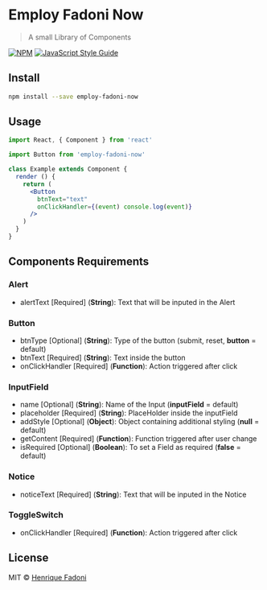 # Employ Fadoni Now

> A small Library of Components

[![NPM](https://img.shields.io/npm/v/realdigital.svg)](https://www.npmjs.com/package/realdigital) [![JavaScript Style Guide](https://img.shields.io/badge/code_style-standard-brightgreen.svg)](https://standardjs.com)

## Install

```bash
npm install --save employ-fadoni-now
```

## Usage

```jsx
import React, { Component } from 'react'

import Button from 'employ-fadoni-now'

class Example extends Component {
  render () {
    return (
      <Button 
        btnText="text"
        onClickHandler={(event) console.log(event)}
      />
    )
  }
}
```

## Components Requirements

### Alert 
- alertText [Required] (**String**): Text that will be inputed in the Alert

### Button
- btnType [Optional] (**String**): Type of the button (submit, reset, **button** = default)
- btnText [Required] (**String**): Text inside the button
- onClickHandler [Required] (**Function**): Action triggered after click

### InputField
- name [Optional] (**String**): Name of the Input (**inputField** = default)
- placeholder [Required] (**String**): PlaceHolder inside the inputField
- addStyle [Optional] (**Object**): Object containing additional styling (**null** = default)
- getContent [Required] (**Function**): Function triggered after user change
- isRequired [Optional] (**Boolean**): To set a Field as required (**false** = default)

### Notice 
- noticeText [Required] (**String**): Text that will be inputed in the Notice

### ToggleSwitch
- onClickHandler [Required] (**Function**): Action triggered after click

## License

MIT © [Henrique Fadoni](https://github.com/HenriqueFadoni)

